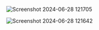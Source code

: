 ![Screenshot 2024-06-28 121705](https://github.com/Prakash333singh/LinkMinify/assets/110618721/ab134abc-c206-413e-89d2-a5d70d1c3951)


![Screenshot 2024-06-28 121642](https://github.com/Prakash333singh/LinkMinify/assets/110618721/d3d47bee-81d7-4895-a021-87d483106a60)
